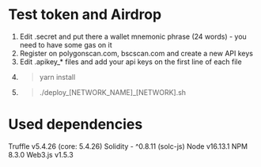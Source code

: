 # Test token and Airdrop

1. Edit .secret and put there a wallet mnemonic phrase (24 words) - you need to have some gas on it
2. Register on polygonscan.com, bscscan.com and create a new API keys
3. Edit .apikey_* files and add your api keys on the first line of each file
4. > yarn install
5. > ./deploy_[NETWORK_NAME]_[NETWORK].sh

# Used dependencies

Truffle v5.4.26 (core: 5.4.26)
Solidity - ^0.8.11 (solc-js)
Node v16.13.1
NPM 8.3.0
Web3.js v1.5.3
